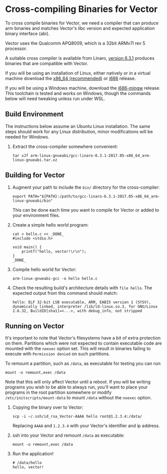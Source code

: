 # Cross-compiling Binaries for Vector

To cross compile binaries for Vector, we need a compiler that can produce arm
binaries and matches Vector's libc version and expected application binary
interface (abi).

Vector uses the Qualcomm APQ8009, which is a 32bit ARMv7l rev 5 processor.

A suitable cross compiler is available from Linaro, [version 6.3.1](https://releases.linaro.org/components/toolchain/binaries/6.3-2017.05/)
produces binaries that are compatible with Vector.

If you will be using an installation of Linux, either natively or in a virtual
machine download the [x86_64 (recommended)](https://releases.linaro.org/components/toolchain/binaries/6.3-2017.05/arm-linux-gnueabi/gcc-linaro-6.3.1-2017.05-x86_64_arm-linux-gnueabi.tar.xz
)
or [i686](https://releases.linaro.org/components/toolchain/binaries/6.3-2017.05/arm-linux-gnueabi/gcc-linaro-6.3.1-2017.05-i686_arm-linux-gnueabi.tar.xz) release.

If you will be using a Windows machine, download the [i686-mingw](https://releases.linaro.org/components/toolchain/binaries/6.3-2017.05/arm-linux-gnueabi/gcc-linaro-6.3.1-2017.05-i686-mingw32_arm-linux-gnueabi.tar.xz)
release.  This toolchain is tested and works on Windows, though the commands
below will need tweaking unless run under WSL.

## Build Environment

The instructions below assume an Ubuntu Linux installation.  The same steps
should work for any Linux distribution, minor modifications will be needed
for Windows.

1. Extract the cross-compiler somewhere convenient:

    ```
    tar xJf arm-linux-gnueabi/gcc-linaro-6.3.1-2017.05-x86_64_arm-linux-gnueabi.tar.xz
    ```

## Building for Vector

1. Augment your path to include the `bin/` directory for the cross-compiler:

    ```
    export PATH="${PATH}:/path/to/gcc-linaro-6.3.1-2017.05-x86_64_arm-linux-gnueabi/bin"
    ```

    This can be done each time you want to compile for Vector or added to your
    environment files.

2. Create a simple hello world program:

    ```
    cat > hello.c << _DONE_
    #include <stdio.h>

    void main() {
        printf("hello, vector!\r\n");
    }
    _DONE_
    ```

3. Compile hello world for Vector:

    ```
    arm-linux-gnueabi-gcc -o hello hello.c
    ```

4. Check the resulting build's architecture details with `file hello`.  The
    expected output from this command should match:

    ```
    hello: ELF 32-bit LSB executable, ARM, EABI5 version 1 (SYSV), dynamically linked, interpreter /lib/ld-linux.so.3, for GNU/Linux 2.6.32, BuildID[sha1]=<...>, with debug_info, not stripped
    ```

## Running on Vector

It's important to note that Vector's filesystems have a bit of extra protection on
them.  Partitions which were not expected to contain executable code are mounted
with the `noexec` option set.  This will result in binaries failing to execute
with `Permission denied` on such partitions.

To remount a partition, such as `/data`, as executable for testing you can run:

```
mount -o remount,exec /data
```

Note that this will only affect Vector until a reboot.  If you will be writing
programs you wish to be able to always run, you'll want to place your programs
in the root partition somewhere or modify `/etc/initscripts/mount-data` to
mount `/data` without the `noexec` option.

1. Copying the binary over to Vector:

    ```
    scp -i ~/.ssh/id_rsa_Vector-AAAA hello root@1.2.3.4:/data/
    ```

    Replacing `AAAA` and `1.2.3.4` with your Vector's identifier and ip address.

2. ssh into your Vector and remount `/data` as executable:

    ```
    mount -o remount,exec /data
    ```

3. Run the application!

    ```
    # /data/hello
    hello, vector!
    ```

